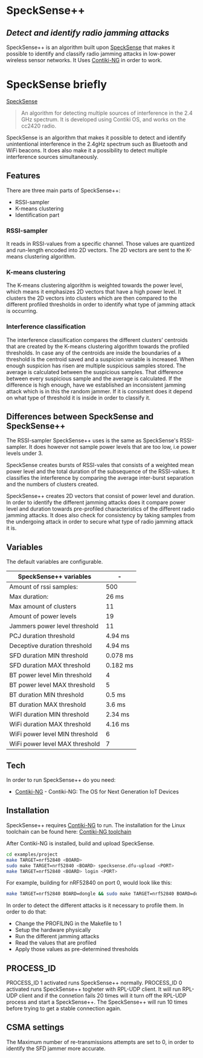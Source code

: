# SpeckSense++
## _Detect and identify radio jamming attacks_


SpeckSense++ is an algorithm built upon [SpeckSense] that makes it possible to identify and classify radio jamming attacks in low-power wireless sensor networks. It Uses [Contiki-NG] in order to work.


# SpeckSense briefly
[SpeckSense][speckSense]
> An algorithm for detecting multiple sources of interference in the 2.4 GHz spectrum.
> It is developed using Contiki OS, and works on the cc2420 radio.

SpeckSense is an algorithm that makes it possible to detect and identify unintentional interference in the 2.4gHz spectrum such as Bluetooth and WiFi beacons. It does also make it a possibility to detect multiple interference sources simultaneously.



## Features
There are three main parts of SpeckSense++:

- RSSI-sampler
- K-means clustering
- Identification part

### RSSI-sampler

It reads in RSSI-values from a specific channel. Those values are quantized and run-length encoded into 2D vectors.
The 2D vectors are sent to the K-means clustering algorithm.

### K-means clustering
The K-means clustering algorithm is weighted towards the power level, which means it emphasizes 2D vectors that have a high power level. It clusters the 2D vectors into clusters which are then compared to the different profiled thresholds in order to identify what type of jamming attack is occurring.

### Interference classification
The interference classification compares the different clusters’ centroids that are created by the K-means clustering algorithm towards the profiled thresholds. In case any of the centroids are inside the boundaries of a threshold is the centroid saved and a suspicion variable is increased. When enough suspicion has risen are multiple suspicious samples stored. The average is calculated between the suspicious samples. That difference between every suspicious sample and the average is calculated. If the difference is high enough, have we established an inconsistent jamming attack which is in this the random jammer. If it is consistent does it depend on what type of threshold it is inside in order to classify it.  

## Differences between SpeckSense and SpeckSense++
The RSSI-sampler SpeckSense++ uses is the same as SpeckSense's RSSI-sampler. It does however not sample power levels that are too low, i.e power levels under 3.

SpeckSense creates bursts of RSSI-vales that consists of a weighted mean power level and the total duration of the subsequence of the RSSI-values. It classifies the interference by comparing the average inter-burst separation and the numbers of clusters created.  

SpeckSense++ creates 2D vectors that consist of power level and duration. In order to identify the different jamming attacks does it compare power level and duration towards pre-profiled characteristics of the different radio jamming attacks. It does also check for consistency by taking samples from the undergoing attack in order to secure what type of radio jamming attack it is.

## Variables

The default variables are configurable.

SpeckSense++ variables | -
--- | --- |
Amount of rssi samples:         |     500
Max duration:                   |     26 ms
Max amount of clusters          |     11
Amount of power levels          |     19
Jammers power level threshold   |     11
PCJ duration threshold          |     4.94 ms
Deceptive duration threshold    |     4.94 ms
SFD duration MIN threshold      |     0.078 ms
SFD duration MAX threshold      |     0.182 ms
BT power level Min threshold    |     4
BT power level MAX threshold    |     5
BT duration MIN threshold       |     0.5 ms
BT duration MAX threshold       |     3.6 ms
WiFI duration MIN threshold     |     2.34 ms
WiFi duration MAX threshold     |     4.16 ms
WiFi power level MIN threshold  |     6
WiFi power level MAX threshold  |     7


## Tech

In order to run SpeckSense++ do you need:

- [Contiki-NG] - Contiki-NG: The OS for Next Generation IoT Devices

## Installation

SpeckSense++ requires [Contiki-NG] to run.
The installation for the Linux toolchain can be found here: [Contiki-NG toolchain]

After Contiki-NG is installed, build and upload SpeckSense.

```sh
cd examples/project
make TARGET=nrf52840 <BOARD>
sudo make TARGET=nrf52840 <BOARD> specksense.dfu-upload <PORT>
make TARGET=nrf52840 <BOARD> login <PORT>
```
For example, building for nRF52840 on port 0, would look like this:

```sh
make TARGET=nrf52840 BOARD=dongle && sudo make TARGET=nrf52840 BOARD=dongle specksense.dfu-upload PORT=/dev/ttyACM0 && make TARGET=nrf52840 BOARD=dongle login PORT=/dev/ttyACM0
```

In order to detect the different attacks is it necessary to profile them. In order to do that:

- Change the PROFILING in the Makefile to 1
- Setup the hardware physically
- Run the different jamming attacks
- Read the values that are profiled
- Apply those values as pre-determined thresholds


## PROCESS_ID
PROCESS_ID 1 activated runs SpeckSense++ normally. 
PROCESS_ID 0 activated runs SpeckSense++ togheter with RPL-UDP client. It will run RPL-UDP client and if the connetion fails 20 times will it turn off the RPL-UDP process and start a SpeckSense++. The SpeckSense++ will run 10 times before trying to get a stable connection again.  

## CSMA settings
The Maximum number of re-transmissions attempts are set to 0, in order to identify the SFD jammer more accurate. 


[//]: # (These are reference links used in the body of this note and get stripped out when the markdown processor does its job. There is no need to format nicely because it shouldn't be seen. Thanks SO - http://stackoverflow.com/questions/4823468/store-comments-in-markdown-syntax)

   [SpeckSense]: <https://github.com/iyervenkat9/SpeckSense>
   [Contiki-NG]: <https://github.com/contiki-ng/contiki-ng>
   [nRF52840]: <https://www.nordicsemi.com/Products/Low-power-short-range-wireless/nRF52840>
   [Contiki-NG toolchain]: <https://github.com/contiki-ng/contiki-ng/wiki/Toolchain-installation-on-Linux>



